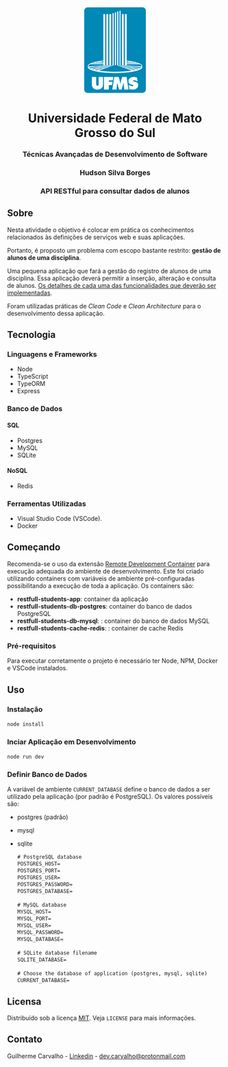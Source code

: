 <br />
<p align="center">
  <a href="https://github.com/othneildrew/Best-README-Template">
    <img src="https://raw.githubusercontent.com/guilhermercarvalho/ufms-template/main/images/ufms_logo.png" alt="Logo" width="auto" height="200">
  </a>

  <h1 align="center">Universidade Federal de Mato Grosso do Sul</h1>

  <h3 align="center">Técnicas Avançadas de Desenvolvimento de Software</h3>

  <h3 align="center">Hudson Silva Borges</h3>

  <h3 align="center">API RESTful para consultar dados de alunos</h3>
</p>

## Sobre

Nesta atividade o objetivo é colocar em prática os conhecimentos relacionados às definições de serviços web e suas aplicações.

Portanto, é proposto um problema com escopo bastante restrito: **gestão de alunos de uma disciplina**.

Uma pequena aplicação que fará a gestão do registro de alunos de uma disciplina. Essa aplicação deverá permitir a inserção, alteração e consulta de alunos. [Os detalhes de cada uma das funcionalidades que deverão ser implementadas](https://www.notion.so/Cria-o-de-um-Servi-o-RESTful-6b1269e16fca435984ae7a6f9ae89964).

Foram utilizadas práticas de _Clean Code_ e _Clean Architecture_ para o desenvolvimento dessa aplicação.

## Tecnologia

### Linguagens e Frameworks

- Node
- TypeScript
- TypeORM
- Express

### Banco de Dados

#### SQL
  
  - Postgres
  - MySQL
  - SQLite

#### NoSQL

  - Redis

### Ferramentas Utilizadas

- Visual Studio Code (VSCode).
- Docker

## Começando

Recomenda-se o uso da extensão [Remote Development Container](https://code.visualstudio.com/docs/remote/containers) para execução adequada do ambiente de desenvolvimento. Este foi criado utilizando containers com variáveis de ambiente pré-configuradas possibilitando a execução de toda a aplicação. Os containers são:

- **restfull-students-app**: container da aplicação
- **restfull-students-db-postgres**: container do banco de dados PostgreSQL
- **restfull-students-db-mysql**: : container do banco de dados MySQL
- **restfull-students-cache-redis**: : container de cache Redis

### Pré-requisitos

Para executar corretamente o projeto é necessário ter Node, NPM, Docker e VSCode instalados.

## Uso

### Instalação

```sh
node install
```

### Inciar Aplicação em Desenvolvimento

```sh
node run dev
```

### Definir Banco de Dados

A variável de ambiente `CURRENT_DATABASE` define o banco de dados a ser utilizado pela aplicação (por padrão é PostgreSQL). Os valores possíveis são:

- postgres (padrão)
- mysql
- sqlite

  ```env
  # PostgreSQL database
  POSTGRES_HOST=
  POSTGRES_PORT=
  POSTGRES_USER=
  POSTGRES_PASSWORD=
  POSTGRES_DATABASE=

  # MySQL database
  MYSQL_HOST=
  MYSQL_PORT=
  MYSQL_USER=
  MYSQL_PASSWORD=
  MYSQL_DATABASE=

  # SQLite database filename
  SQLITE_DATABASE=

  # Choose the database of application (postgres, mysql, sqlite)
  CURRENT_DATABASE=
  ```

## Licensa

Distribuído sob a licença [MIT][license-url]. Veja `LICENSE` para mais informações.

## Contato

Guilherme Carvalho - [Linkedin][linkedin-url] - dev.carvalho@protonmail.com

  <!-- LINKS & IMAGES -->

[ufms-logo]: https://raw.githubusercontent.com/guilhermercarvalho/ufms-template/main/images/ufms_logo.png
[license-url]: https://github.com/othneildrew/Best-README-Template/blob/master/LICENSE.txt
[linkedin-url]: https://www.linkedin.com/in/guilhermercarvalho/
